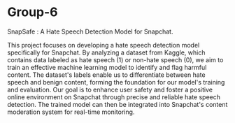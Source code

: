 # Group-6
 SnapSafe : A Hate Speech Detection Model for Snapchat.

This project focuses on developing a hate speech detection model specifically for Snapchat. By analyzing a dataset from Kaggle, which contains data labeled as hate speech (1) or non-hate speech (0), we aim to train an effective machine learning model to identify and flag harmful content. The dataset's labels enable us to differentiate between hate speech and benign content, forming the foundation for our model's training and evaluation. Our goal is to enhance user safety and foster a positive online environment on Snapchat through precise and reliable hate speech detection. The trained model can then be integrated into Snapchat's content moderation system for real-time monitoring.
